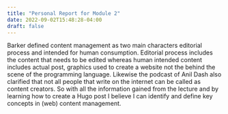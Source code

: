 ```yaml
---
title: "Personal Report for Module 2"
date: 2022-09-02T15:48:28-04:00
draft: false
---
```

Barker defined content management as two main characters editorial process and intended for human  consumption. Editorial process includes the content that needs to be edited whereas human intended content includes actual post, graphics used to create a website not the behind the scene of the programming language.
Likewise the podcast of Anil Dash also clarified that not all people that write on the internet can be called as content creators.
So with all the information gained from the lecture and by learning how to create a Hugo post I believe I can identify and define key concepts in (web) content management.  
